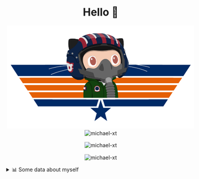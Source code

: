 <h1 align="center">Hello 👋</h1>


<p align="center"><img src="https://raw.githubusercontent.com/Michael-xT/Michael-xT/main/.github/topguntocat.png" width=500>
 <br>
<img src="https://komarev.com/ghpvc/?username=michael-xt&style=for-the-badge" alt="michael-xt" /> 
</p>

<p align="center"><img align="center" src="https://github-readme-stats.vercel.app/api/top-langs/?username=michael-xt&layout=compact&theme=dark&show_icons=true" alt="michael-xt" /></p>
<p align="center"><img align="center" src="https://github-readme-stats.vercel.app/api?username=michael-xt&show_icons=true&theme=dark&show_icons=true" alt="michael-xt" /></p>

<details align="left"><summary>📊 Some data about myself</summary>
<p>

<!--START_SECTION:waka-->
![Code Time](http://img.shields.io/badge/Code%20Time-1%2C820%20hrs%2028%20mins-blue)

**🐱 My GitHub Data** 

> 📦 4.0 MB Used in GitHub's Storage 
 > 
> 🚫 Not Opted to Hire
 > 
> 📜 12 Public Repositories 
 > 
> 🔑 30 Private Repositories 
 > 
📅 **I'm Most Productive on Thursday** 

```text
Monday                   136 commits         ████░░░░░░░░░░░░░░░░░░░░░   16.15 % 
Tuesday                  127 commits         ████░░░░░░░░░░░░░░░░░░░░░   15.08 % 
Wednesday                115 commits         ███░░░░░░░░░░░░░░░░░░░░░░   13.66 % 
Thursday                 185 commits         █████░░░░░░░░░░░░░░░░░░░░   21.97 % 
Friday                   75 commits          ██░░░░░░░░░░░░░░░░░░░░░░░   08.91 % 
Saturday                 106 commits         ███░░░░░░░░░░░░░░░░░░░░░░   12.59 % 
Sunday                   98 commits          ███░░░░░░░░░░░░░░░░░░░░░░   11.64 % 
```


📊 **This Week I Spent My Time On** 

```text
🕑︎ Time Zone: Europe/Bucharest

🔥 Editors: 
VS Code                  25 hrs 59 mins      █████████████████████████   99.55 % 
Visual Studio            7 mins              ░░░░░░░░░░░░░░░░░░░░░░░░░   00.45 % 

💻 Operating System: 
Mac                      16 hrs 16 mins      ████████████████░░░░░░░░░   62.36 % 
Windows                  9 hrs 49 mins       █████████░░░░░░░░░░░░░░░░   37.64 % 
```

**Timeline**

![Lines of Code chart](https://raw.githubusercontent.com/Michael-xT/Michael-xT/main/assets/bar_graph.png)


 Last Updated on 04/05/2024 00:43:51 UTC
<!--END_SECTION:waka-->
</p>
